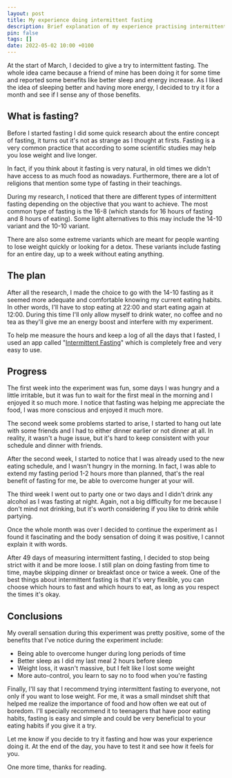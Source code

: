 ```yaml
---
layout: post
title: My experience doing intermittent fasting
description: Brief explanation of my experience practising intermittent fasting for over a month.
pin: false
tags: []
date: 2022-05-02 10:00 +0100
---
```


At the start of March, I decided to give a try to intermittent fasting. The whole idea came because a friend of mine has been doing it for some time and reported some benefits like better sleep and energy increase. As I liked the idea of sleeping better and having more energy, I decided to try it for a month and see if I sense any of those benefits.

## What is fasting?

Before I started fasting I did some quick research about the entire concept of fasting, it turns out it's not as strange as I thought at firsts. Fasting is a very common practice that according to some scientific studies may help you lose weight and live longer. 

In fact, if you think about it fasting is very natural, in old times we didn't have access to as much food as nowadays. Furthermore, there are a lot of religions that mention some type of fasting in their teachings.

During my research, I noticed that there are different types of intermittent fasting depending on the objective that you want to achieve. The most common type of fasting is the 16-8 (which stands for 16 hours of fasting and 8 hours of eating). Some light alternatives to this may include the 14-10 variant and the 10-10 variant.

There are also some extreme variants which are meant for people wanting to lose weight quickly or looking for a detox. These variants include fasting for an entire day, up to a week without eating anything.

## The plan

After all the research, I made the choice to go with the 14-10 fasting as it seemed more adequate and comfortable knowing my current eating habits. In other words, I'll have to stop eating at 22:00 and start eating again at 12:00. During this time I'll only allow myself to drink water, no coffee and no tea as they'll give me an energy boost and interfere with my experiment.

To help me measure the hours and keep a log of all the days that I fasted, I used an app called "[Intermittent Fasting](https://apps.apple.com/ca/app/fasting-intermittent-fasting/id1498018285)" which is completely free and very easy to use.

## Progress

The first week into the experiment was fun, some days I was hungry and a little irritable, but it was fun to wait for the first meal in the morning and I enjoyed it so much more. I notice that fasting was helping me appreciate the food, I was more conscious and enjoyed it much more.

The second week some problems started to arise, I started to hang out late with some friends and I had to either dinner earlier or not dinner at all. In reality, it wasn't a huge issue, but it's hard to keep consistent with your schedule and dinner with friends.

After the second week, I started to notice that I was already used to the new eating schedule, and I wasn't hungry in the morning. In fact, I was able to extend my fasting period 1-2 hours more than planned, that's the real benefit of fasting for me, be able to overcome hunger at your will.

The third week I went out to party one or two days and I didn't drink any alcohol as I was fasting at night. Again, not a big difficulty for me because I don't mind not drinking, but it's worth considering if you like to drink while partying.

Once the whole month was over I decided to continue the experiment as I found it fascinating and the body sensation of doing it was positive, I cannot explain it with words.

After 49 days of measuring intermittent fasting, I decided to stop being strict with it and be more loose. I still plan on doing fasting from time to time, maybe skipping dinner or breakfast once or twice a week. One of the best things about intermittent fasting is that it's very flexible, you can choose which hours to fast and which hours to eat, as long as you respect the times it's okay.

## Conclusions

My overall sensation during this experiment was pretty positive, some of the benefits that I've notice during the experiment include:

- Being able to overcome hunger during long periods of time
- Better sleep as I did my last meal 2 hours before sleep
- Weight loss, it wasn't massive, but I felt like I lost some weight
- More auto-control, you learn to say no to food when you're fasting

Finally, I'll say that I recommend trying intermittent fasting to everyone, not only if you want to lose weight. For me, it was a small mindset shift that helped me realize the importance of food and how often we eat out of boredom. I'll specially recommend it to teenagers that have poor eating habits, fasting is easy and simple and could be very beneficial to your eating habits if you give it a try.

Let me know if you decide to try it fasting and how was your experience doing it. At the end of the day, you have to test it and see how it feels for you.

One more time, thanks for reading.
